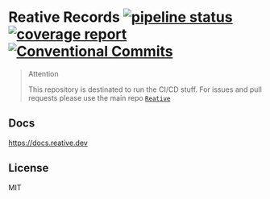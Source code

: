 # Reative Records [![pipeline status](https://gitlab.com/reative-team/test-records/badges/master/pipeline.svg)](https://gitlab.com/reative-team/test-records/commits/master) [![coverage report](https://gitlab.com/reative-team/test-records/badges/master/coverage.svg)](https://gitlab.com/reative-team/test-records/commits/master) [![Conventional Commits](https://img.shields.io/badge/commitizen-friendly-brightgreen.svg)](https://conventionalcommits.org)

> Attention
>
> This repository is destinated to run the CI/CD stuff. For issues and pull requests please use the main repo [`Reative`](https://github.com/stewwan/reative)

## Docs

https://docs.reative.dev

## License

MIT
